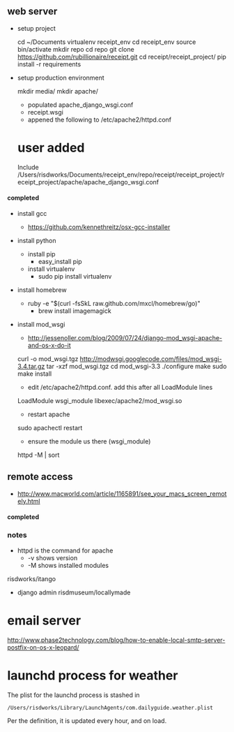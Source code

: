 ## web server

- setup project
	
	cd ~/Documents
	virtualenv receipt_env
	cd receipt_env
	source bin/activate
	mkdir repo
	cd repo
	git clone https://github.com/rubillionaire/receipt.git
	cd receipt/receipt_project/
	pip install -r requirements

- setup production environment

	mkdir media/
	mkdir apache/

	- populated apache_django_wsgi.conf
	- receipt.wsgi
	- appened the following to /etc/apache2/httpd.conf

	# user added
	Include /Users/risdworks/Documents/receipt_env/repo/receipt/receipt_project/receipt_project/apache/apache_django_wsgi.conf


#### completed
- install gcc
	- https://github.com/kennethreitz/osx-gcc-installer
- install python
	- install pip
		- easy_install pip
	- install virtualenv
		- sudo pip install virtualenv

- install homebrew
	- ruby -e "$(curl -fsSkL raw.github.com/mxcl/homebrew/go)"
		- brew install imagemagick

- install mod_wsgi

	- http://jessenoller.com/blog/2009/07/24/django-mod_wsgi-apache-and-os-x-do-it

	curl -o mod_wsgi.tgz http://modwsgi.googlecode.com/files/mod_wsgi-3.4.tar.gz
	tar -xzf mod_wsgi.tgz
	cd mod_wsgi-3.3
	./configure
	make
	sudo make install

	- edit /etc/apache2/httpd.conf. add this after all LoadModule lines

	LoadModule wsgi_module libexec/apache2/mod_wsgi.so

	- restart apache

	sudo apachectl restart

	- ensure the module us there (wsgi_module)

	httpd -M | sort


## remote access

- http://www.macworld.com/article/1165891/see_your_macs_screen_remotely.html

#### completed


### notes

- httpd is the command for apache
	- -v shows version
	- -M shows installed modules

risdworks/itango

- django admin
	risdmuseum/locallymade

# email server

http://www.phase2technology.com/blog/how-to-enable-local-smtp-server-postfix-on-os-x-leopard/

# launchd process for weather

The plist for the launchd process is stashed in 
	
	/Users/risdworks/Library/LaunchAgents/com.dailyguide.weather.plist

Per the definition, it is updated every hour, and on load.